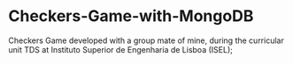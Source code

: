# Checkers-Game-with-MongoDB
Checkers Game developed with a group mate of mine, during the curricular unit TDS at Instituto Superior de Engenharia de Lisboa (ISEL);
